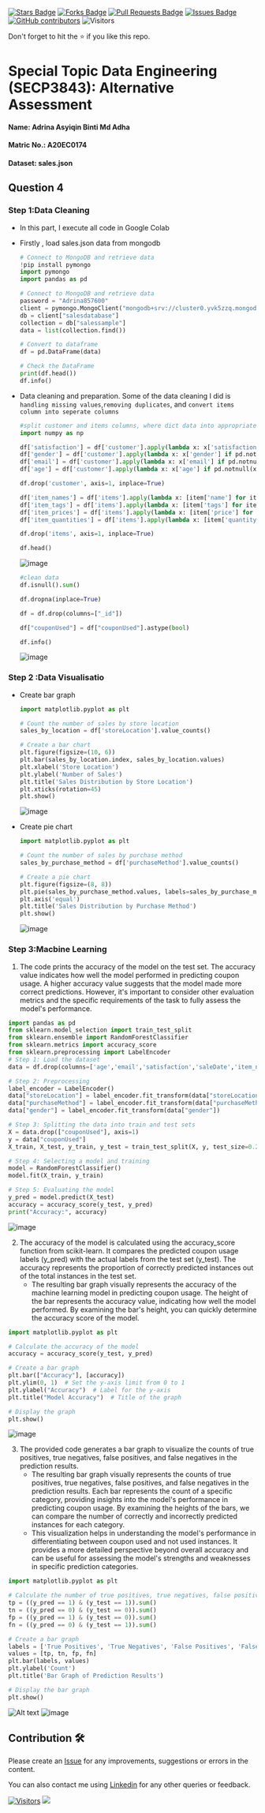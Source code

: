 <a href="https://github.com/drshahizan/SECP3843/stargazers"><img src="https://img.shields.io/github/stars/drshahizan/SECP3843" alt="Stars Badge"/></a>
<a href="https://github.com/drshahizan/SECP3843/network/members"><img src="https://img.shields.io/github/forks/drshahizan/SECP3843" alt="Forks Badge"/></a>
<a href="https://github.com/drshahizan/SECP3843/pulls"><img src="https://img.shields.io/github/issues-pr/drshahizan/SECP3843" alt="Pull Requests Badge"/></a>
<a href="https://github.com/drshahizan/SECP3843/issues"><img src="https://img.shields.io/github/issues/drshahizan/SECP3843" alt="Issues Badge"/></a>
<a href="https://github.com/drshahizan/SECP3843/graphs/contributors"><img alt="GitHub contributors" src="https://img.shields.io/github/contributors/drshahizan/SECP3843?color=2b9348"></a>
![Visitors](https://api.visitorbadge.io/api/visitors?path=https%3A%2F%2Fgithub.com%2Fdrshahizan%2FSECP3843&labelColor=%23d9e3f0&countColor=%23697689&style=flat)


Don't forget to hit the :star: if you like this repo.

# Special Topic Data Engineering (SECP3843): Alternative Assessment

#### Name: Adrina Asyiqin Binti Md Adha
#### Matric No.: A20EC0174
#### Dataset: sales.json

## Question 4 

### Step 1:Data Cleaning
- In this part, I execute all code in Google Colab
- Firstly , load sales.json data from mongodb
  ```py
  # Connect to MongoDB and retrieve data
  !pip install pymongo
  import pymongo
  import pandas as pd

  # Connect to MongoDB and retrieve data
  password = "Adrina857600"
  client = pymongo.MongoClient("mongodb+srv://cluster0.yvk5zzq.mongodb.net/", username="adrinaasyiqin", password=password)
  db = client["salesdatabase"]
  collection = db["salessample"]
  data = list(collection.find())

  # Convert to dataframe
  df = pd.DataFrame(data)

  # Check the DataFrame
  print(df.head())
  df.info()
  ```
  
- Data cleaning and preparation. Some of the data cleaning I did is `handling missing values`,`removing duplicates`, and `convert items column into seperate columns`

  ```py
  #split customer and items columns, where dict data into appropriate values and columns
  import numpy as np

  df['satisfaction'] = df['customer'].apply(lambda x: x['satisfaction'] if pd.notnull(x) else np.nan)
  df['gender'] = df['customer'].apply(lambda x: x['gender'] if pd.notnull(x) else np.nan)  
  df['email'] = df['customer'].apply(lambda x: x['email'] if pd.notnull(x) else np.nan)
  df['age'] = df['customer'].apply(lambda x: x['age'] if pd.notnull(x) else np.nan) 
  
  df.drop('customer', axis=1, inplace=True)

  df['item_names'] = df['items'].apply(lambda x: [item['name'] for item in x] if isinstance(x, list) else [])
  df['item_tags'] = df['items'].apply(lambda x: [item['tags'] for item in x] if isinstance(x, list) else [])
  df['item_prices'] = df['items'].apply(lambda x: [item['price'] for item in x] if isinstance(x, list) else [])
  df['item_quantities'] = df['items'].apply(lambda x: [item['quantity'] for item in x] if isinstance(x, list) else [])

  df.drop('items', axis=1, inplace=True)

  df.head()
  ```

  ![image](https://github.com/drshahizan/SECP3843/assets/96984290/f30e5411-4fe6-4a3f-8851-a823c7c82e01)


  ```py
  #clean data
  df.isnull().sum()

  df.dropna(inplace=True)

  df = df.drop(columns=["_id"])

  df["couponUsed"] = df["couponUsed"].astype(bool)

  df.info()
  ```

  ![image](https://github.com/drshahizan/SECP3843/assets/96984290/d3785b80-e69d-405f-b2b4-a28f013083cd)


### Step 2 :Data Visualisatio 
- Create bar graph
  ```py
  import matplotlib.pyplot as plt

  # Count the number of sales by store location
  sales_by_location = df['storeLocation'].value_counts()

  # Create a bar chart
  plt.figure(figsize=(10, 6))
  plt.bar(sales_by_location.index, sales_by_location.values)
  plt.xlabel('Store Location')
  plt.ylabel('Number of Sales')
  plt.title('Sales Distribution by Store Location')
  plt.xticks(rotation=45)
  plt.show()

  ```

  ![image](https://github.com/drshahizan/SECP3843/assets/96984290/009620f7-ffad-4f7f-98f2-3d77596ec125)


- Create pie chart
  ```py
  import matplotlib.pyplot as plt

  # Count the number of sales by purchase method
  sales_by_purchase_method = df['purchaseMethod'].value_counts()

  # Create a pie chart
  plt.figure(figsize=(8, 8))
  plt.pie(sales_by_purchase_method.values, labels=sales_by_purchase_method.index, autopct='%1.1f%%', startangle=90)
  plt.axis('equal')
  plt.title('Sales Distribution by Purchase Method')
  plt.show()

  ```

  ![image](https://github.com/drshahizan/SECP3843/assets/96984290/3b545c61-9675-4990-aacb-057281d903c3)


### Step 3:Macbine Learning

1. The code prints the accuracy of the model on the test set. The accuracy value indicates how well the model performed in predicting coupon usage. A higher accuracy value suggests that the model made more correct predictions. However, it's important to consider other evaluation metrics and the specific requirements of the task to fully assess the model's performance.
  ```py
  import pandas as pd
  from sklearn.model_selection import train_test_split
  from sklearn.ensemble import RandomForestClassifier
  from sklearn.metrics import accuracy_score
  from sklearn.preprocessing import LabelEncoder
  # Step 1: Load the dataset
  data = df.drop(columns=['age','email','satisfaction','saleDate','item_names','item_tags','item_prices','item_quantities'])

  # Step 2: Preprocessing
  label_encoder = LabelEncoder()
  data["storeLocation"] = label_encoder.fit_transform(data["storeLocation"])
  data["purchaseMethod"] = label_encoder.fit_transform(data["purchaseMethod"])
  data["gender"] = label_encoder.fit_transform(data["gender"])

  # Step 3: Splitting the data into train and test sets
  X = data.drop(["couponUsed"], axis=1)
  y = data["couponUsed"]
  X_train, X_test, y_train, y_test = train_test_split(X, y, test_size=0.2, random_state=42)

  # Step 4: Selecting a model and training
  model = RandomForestClassifier()
  model.fit(X_train, y_train)

  # Step 5: Evaluating the model
  y_pred = model.predict(X_test)
  accuracy = accuracy_score(y_test, y_pred)
  print("Accuracy:", accuracy)
  ```

  ![image](https://github.com/drshahizan/SECP3843/assets/96984290/b126eb3d-b738-47ee-9f3a-519b229221fa)


2. The accuracy of the model is calculated using the accuracy_score function from scikit-learn. It compares the predicted coupon usage labels (y_pred) with the actual labels from the test set (y_test). The accuracy represents the proportion of correctly predicted instances out of the total instances in the test set.
   - The resulting bar graph visually represents the accuracy of the machine learning model in predicting coupon usage. The height of the bar represents the accuracy value, indicating how well the model performed. By examining the bar's height, you can quickly determine the accuracy score of the model.
  ```py
  import matplotlib.pyplot as plt

  # Calculate the accuracy of the model
  accuracy = accuracy_score(y_test, y_pred)

  # Create a bar graph
  plt.bar(["Accuracy"], [accuracy])
  plt.ylim(0, 1)  # Set the y-axis limit from 0 to 1
  plt.ylabel("Accuracy")  # Label for the y-axis
  plt.title("Model Accuracy")  # Title of the graph

  # Display the graph
  plt.show()

  ```

  ![image](https://github.com/drshahizan/SECP3843/assets/96984290/a5fd9bab-c1d3-42fe-be4a-e6922a72f0e8)

3. The provided code generates a bar graph to visualize the counts of true positives, true negatives, false positives, and false negatives in the prediction results.
   - The resulting bar graph visually represents the counts of true positives, true negatives, false positives, and false negatives in the prediction results. Each bar represents the count of a specific category, providing insights into the model's performance in predicting coupon usage. By examining the heights of the bars, we can compare the number of correctly and incorrectly predicted instances for each category.
   - This visualization helps in understanding the model's performance in differentiating between coupon used and not used instances. It provides a more detailed perspective beyond overall accuracy and can be useful for assessing the model's strengths and weaknesses in specific prediction categories.

  ```py
  import matplotlib.pyplot as plt  

  # Calculate the number of true positives, true negatives, false positives, and false negatives
  tp = ((y_pred == 1) & (y_test == 1)).sum()
  tn = ((y_pred == 0) & (y_test == 0)).sum()
  fp = ((y_pred == 1) & (y_test == 0)).sum()
  fn = ((y_pred == 0) & (y_test == 1)).sum()

  # Create a bar graph
  labels = ['True Positives', 'True Negatives', 'False Positives', 'False Negatives']
  values = [tp, tn, fp, fn]
  plt.bar(labels, values)
  plt.ylabel('Count')
  plt.title('Bar Graph of Prediction Results')

  # Display the bar graph
  plt.show()

  ```

  ![Alt text](files/images/image.png)
  ![image](https://github.com/drshahizan/SECP3843/assets/96984290/48e42ccd-3bae-4e7a-97a9-80a552f0df43)


  

## Contribution 🛠️
Please create an [Issue](https://github.com/drshahizan/special-topic-data-engineering/issues) for any improvements, suggestions or errors in the content.

You can also contact me using [Linkedin](https://www.linkedin.com/in/drshahizan/) for any other queries or feedback.

[![Visitors](https://api.visitorbadge.io/api/visitors?path=https%3A%2F%2Fgithub.com%2Fdrshahizan&labelColor=%23697689&countColor=%23555555&style=plastic)](https://visitorbadge.io/status?path=https%3A%2F%2Fgithub.com%2Fdrshahizan)
![](https://hit.yhype.me/github/profile?user_id=81284918)
